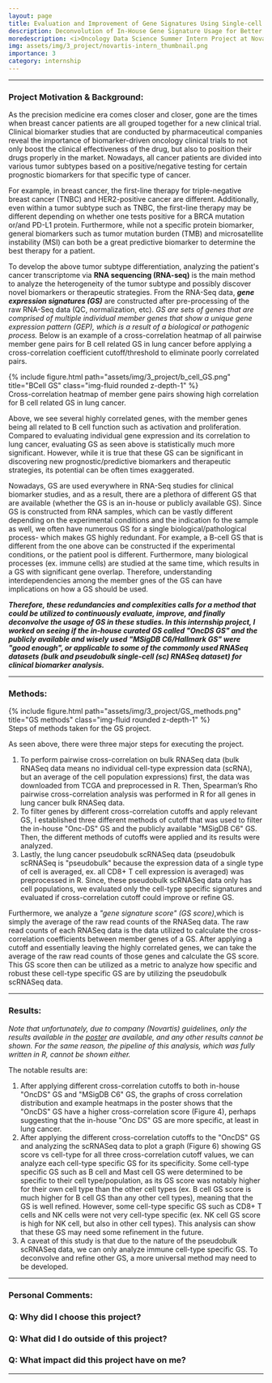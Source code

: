 ```yaml
---
layout: page
title: Evaluation and Improvement of Gene Signatures Using Single-cell RNA Sequencing (scRNA) Dataset in Lung Cancer 
description: Deconvolution of In-House Gene Signature Usage for Better Utilization of Gene Signatures 
moredescription: <i>Oncology Data Science Summer Intern Project at Novartis Institutes of Biological Research (NIBR) (2022)</i>
img: assets/img/3_project/novartis-intern_thumbnail.png
importance: 3
category: internship
---
```


---

### **Project Motivation & Background:**

<p>
As the precision medicine era comes closer and closer, gone are the times when breast cancer patients are all grouped together for a new clinical trial.
Clinical biomarker studies that are conducted by pharmaceutical companies reveal the importance of biomarker-driven oncology clinical trials to not only boost
the clinical effectiveness of the drug, but also to position their drugs properly in the market. Nowadays, all cancer patients are divided into various tumor subtypes
based on a positive/negative testing for certain prognostic biomarkers for that specific type of cancer. 
</p>
<p>
For example, in breast cancer, the first-line therapy for triple-negative breast cancer (TNBC) and HER2-positive cancer are different. Additionally, even within a tumor subtype such as TNBC, the first-line therapy
may be different depending on whether one tests positive for a BRCA mutation or/and PD-L1 protein. Furthermore, while not a specific protein biomarker, general biomarkers such as
tumor mutation burden (TMB) and microsatellite instability (MSI) can both be a great predictive biomarker to determine the best therapy for a patient.
</p>

To develop the above tumor subtype differentiation, analyzing the patient's cancer transcriptome via **RNA sequencing (RNA-seq)** is the main method to analyze the heterogeneity of the tumor subtype
and possibly discover novel biomarkers or therapeutic strategies. From the RNA-Seq data, ***gene expression signatures (GS)*** are constructed after pre-processing of the raw RNA-Seq data (QC, normalization, etc). 
*GS are sets of genes that are comprised of multiple individual member genes that show a unique gene expression pattern (GEP), which is a result of a biological or pathogenic process.*
Below is an example of a cross-correlation heatmap of all pairwise member gene pairs for B cell related GS in lung cancer before applying a cross-correlation coefficient cutoff/threshold to eliminate poorly correlated pairs.

<div class="row">
    <div class="col-sm">
        {% include figure.html path="assets/img/3_project/b_cell_GS.png" title="BCell GS" class="img-fluid rounded z-depth-1" %}
    </div>
</div>
<div class="caption">
    Cross-correlation heatmap of member gene pairs showing high correlation for B cell related GS in lung cancer.
</div>

<p>
Above, we see several highly correlated genes, with the member genes being all related to B cell function such as activation and proliferation. Compared to 
evaluating individual gene expression and its correlation to lung cancer, evaluating GS as seen above is statistically much more significant. However, while it is true that these GS
can be significant in discovering new prognostic/predictive biomarkers and therapeutic strategies, its potential can be often times exaggerated. 
</p>

Nowadays, GS are used everywhere in RNA-Seq studies for clinical biomarker studies, and as a result, there are a plethora of different GS that are available (whether the GS
is an in-house or publicly available GS). Since GS is constructed from RNA samples, which can be vastly different depending on the experimental conditions and the indication fo the sample as well,
we often have numerous GS for a single biological/pathological process- which makes GS highly redundant. For example, a B-cell GS that is different from the one above can be constructed if 
the experimental conditions, or the patient pool is different. Furthermore, many biological processes (ex. immune cells) are studied at the same time, which results in a GS with significant gene overlap.
Therefore, understanding interdependencies among the member gnes of the GS can have implications on how a GS should be used. 

***Therefore, these redundancies and complexities calls for a method that could be utilized to continuously evaluate, improve, and finally deconvolve the 
usage of GS in these studies. In this internship project, I worked on seeing if the in-house curated GS called "OncDS GS" and the publicly available and wisely used "MSigDB C6/Hallmark GS" were 
"good enough", or applicable to some of the commonly used RNASeq datasets (bulk and pseudobulk single-cell (sc) RNASeq dataset) for clinical biomarker analysis.*** 

---

### **Methods:**

<div class="row">
    <div class="col-sm">
        {% include figure.html path="assets/img/3_project/GS_methods.png" title="GS methods" class="img-fluid rounded z-depth-1" %}
    </div>
</div>
<div class="caption">
    Steps of methods taken for the GS project.
</div>


As seen above, there were three major steps for executing the project.
1. To perform pairwise cross-correlation on bulk RNASeq data (bulk RNASeq data means no individual cell-type expression data (scRNA), but an average of the cell population expressions) first,
the data was downloaded from TCGA and preprocessed in R. Then, Spearman’s Rho pairwise cross-correlation analysis was performed in R for all genes in lung cancer bulk RNASeq data.
2. To filter genes by different cross-correlation cutoffs and apply relevant GS, I established three different methods of cutoff that was used to filter the in-house "Onc-DS" GS
and the publicly available "MSigDB C6" GS. Then, the different methods of cutoffs were applied and its results were analyzed.
3. Lastly, the lung cancer pseudobulk scRNASeq data (pseudobulk scRNASeq is "pseudobulk" because the expression data of a single type of cell is averaged, ex. all CD8+ T cell expression is averaged) was preprocessed in R.
Since, these pseudobulk scRNASeq data only has cell populations, we evaluated only the cell-type specific signatures and evaluated if cross-correlation cutoff could improve or refine GS.

Furthermore, we analyze a *"gene signature score" (GS score)*,which is simply the average of the raw read counts of the RNASeq data. The raw read counts of each RNASeq data is the data utilized to
calculate the cross-correlation coefficients between member genes of a GS. After applying a cutoff and essentially leaving the highly correlated genes, we can take the average of the raw read
counts of those genes and calculate the GS score. This GS score then can be utilized as a metric to analyze how specific and robust these cell-type specific GS are by utilizing the pseudobulk scRNASeq data.

---

### **Results:**

*Note that unfortunately, due to company (Novartis) guidelines, only the results available in the [poster](https://docs.google.com/presentation/d/1YHDFwXkiKVQMFpiFV2PlcCRim0-ycFSD/edit?usp=sharing&ouid=102273945805745041682&rtpof=true&sd=true) are available, and any other results cannot be 
shown. For the same reason, the pipeline of this analysis, which was fully written in R, cannot be shown either.*

The notable results are:
1. After applying different cross-correlation cutoffs to both in-house "OncDS" GS and "MSigDB C6" GS, the
graphs of cross correlation distribution and example heatmaps in the poster shows that the "OncDS" GS have a higher cross-correlation score (Figure 4),
perhaps suggesting that the in-house "Onc DS" GS are more specific, at least in lung cancer. 
2. After applying the different cross-correlation cutoffs to the "OncDS" GS and analyzing the scRNASeq data to plot a graph (Figure 6) showing GS score vs cell-type for all three cross-correlation cutoff values,
we can analyze each cell-type specific GS for its specificity. Some cell-type specific GS such as B cell and Mast cell GS were determined to be specific to their cell type/population, as its GS score
was notably higher for their own cell type than the other cell types (ex. B cell GS score is much higher for B cell GS than any other cell types), meaning that the GS is well refined. However, some cell-type specific
GS such as CD8+ T cells and NK cells were not very cell-type specific (ex. NK cell GS score is high for NK cell, but also in other cell types). This analysis can show that these GS may need some
refinement in the future. 
3. A caveat of this study is that due to the nature of the pseudobulk scRNASeq data, we can only analyze immune cell-type specific GS. To deconvolve and refine other GS, a more universal method may need to be developed.

---

### **Personal Comments:**

### Q: Why did I choose this project? ###


### Q: What did I do outside of this project? ###


### Q: What impact did this project have on me? ###


---